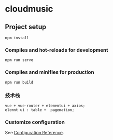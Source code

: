 # cloudmusic

## Project setup
```
npm install
```

### Compiles and hot-reloads for development
```
npm run serve
```

### Compiles and minifies for production
```
npm run build
```
### 技术栈
```
vue + vue-router + elementui + axios;
elemnt ui : table +  pagenation;
```

### Customize configuration
See [Configuration Reference](https://cli.vuejs.org/config/).



 
